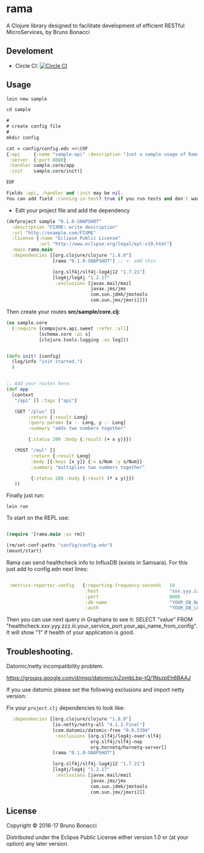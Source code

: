 # rama

A Clojure library designed to facilitate development of efficient RESTful MicroServices, by Bruno Bonacci


## Develoment

  * Circle CI: [![Circle CI](https://circleci.com/gh/AltiMario/rama/tree/master.svg?style=svg)](https://circleci.com/gh/AltiMario/rama/tree/master)

## Usage

``` clojure
lein new sample

cd sample

#
# create config file
#
mkdir config

cat > config/config.edn <<\EOF
{:api     {:name "sample-api" :description "Just a sample usage of Rama's library" :path "/api/api-docs"}
 :server  {:port 8080}
 :handler sample.core/app
 :init    sample.core/init!}

EOF

Fields :api, :handler and :init may be nil.
You can add field :running-in-test? true if you run tests and don't want to start Aleph web server.

```

* Edit your project file and add the dependency

``` clojure
(defproject sample "0.1.0-SNAPSHOT"
  :description "FIXME: write description"
  :url "http://example.com/FIXME"
  :license {:name "Eclipse Public License"
            :url "http://www.eclipse.org/legal/epl-v10.html"}
  :main rama.main
  :dependencies [[org.clojure/clojure "1.8.0"]
                 [rama "0.1.0-SNAPSHOT"] ;; <- add this

                 [org.slf4j/slf4j-log4j12 "1.7.21"]
                 [log4j/log4j "1.2.17"
                  :exclusions [javax.mail/mail
                               javax.jms/jms
                               com.sun.jdmk/jmxtools
                               com.sun.jmx/jmxri]]])
```

Then create your routes **src/sample/core.clj**:

``` clojure
(ns sample.core
  (:require [compojure.api.sweet :refer :all]
            [schema.core :as s]
            [clojure.tools.logging :as log]))


(defn init! [config]
  (log/info "init started.")
  )


;; Add your routes here:
(def app
  (context
   "/api" [] :tags ["api"]

   (GET "/plus" []
        :return {:result Long}
        :query-params [x :- Long, y :- Long]
        :summary "adds two numbers together"

        {:status 200 :body {:result (+ x y)}})

   (POST "/mul" []
         :return {:result Long}
         :body [{:keys [x y]} {:x s/Num :y s/Num}]
         :summary "multiplies two numbers together"

         {:status 200 :body {:result (* x y)}})
   ))

```

Finally just run:

``` shell
lein run
```

To start on the REPL use:

``` clojure

(require '[rama.main :as rm])

(rm/set-conf-paths "config/config.edn")
(mount/start)

```

Rama can send healthcheck info to InfluxDB (exists in Samsara). For this just add to config.edn next lines:


``` clojure

 :metrics-reporter-config   {:reporting-frequency-seconds   10
                             :host                          "xxx.yyy.zzz.iii"
                             :port                          8086
                             :db-name                       "YOUR_DB_NAME"
                             :auth                          "YOUR_DB_LOGIN:YOUR_DB_PASSWORD"}

```

Then you can use next query in Graphana to see it: SELECT "value" FROM "healthcheck.xxx.yyy.zzz.iii.your_service_port.your_api_name_from_config". It will show "1" if health of your application is good.

## Troubleshooting.

Datomic/netty incompatibility problem.

https://groups.google.com/d/msg/datomic/pZombLbp-tQ/1NszpEh6BAAJ

If you use datomic please set the following exclusions and import netty version:

Fix your `project.clj` dependencies to look like:

``` clojure
  :dependencies [[org.clojure/clojure "1.8.0"]
                 [io.netty/netty-all "4.1.2.Final"]
                 [com.datomic/datomic-free "0.9.5394"
                  :exclusions [org.slf4j/log4j-over-slf4j
                               org.slf4j/slf4j-nop
                               org.hornetq/hornetq-server]]
                 [rama "0.1.0-SNAPSHOT"]

                 [org.slf4j/slf4j-log4j12 "1.7.21"]
                 [log4j/log4j "1.2.17"
                  :exclusions [javax.mail/mail
                               javax.jms/jms
                               com.sun.jdmk/jmxtools
                               com.sun.jmx/jmxri]]]
```


## License

Copyright © 2016-17 Bruno Bonacci

Distributed under the Eclipse Public License either version 1.0 or (at
your option) any later version.
